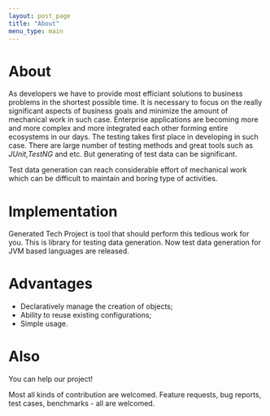 ```yaml
---
layout: post_page
title: "About"
menu_type: main
---
```

# About
As developers we have to provide most efficiant solutions to business problems in
the shortest possible time. It is necessary to focus on the really significant aspects of business goals
and minimize the amount of mechanical work in such case. Enterprise applications are becoming more and more
complex and more integrated each other forming entire ecosystems in our days. The testing takes
first place in developing in such case. There are large number of testing methods and great tools
such as *JUnit,TestNG* and etc. But generating of test data can be significant.

Test data generation can reach considerable effort of mechanical work which can be difficult to maintain and
boring type of activities.

# Implementation
Generated Tech Project is tool that should perform this tedious work for you. This is library for testing data
generation. Now test data generation for JVM based languages are released.

# Advantages
* Declaratively manage the creation of objects;
* Ability to reuse existing configurations;
* Simple usage.

# Also
You can help our project!

Most all kinds of contribution are welcomed. Feature requests, bug reports, test cases, benchmarks - all are welcomed.